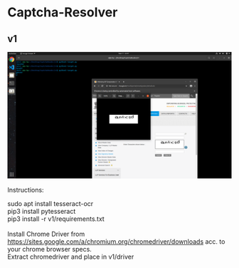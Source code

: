 # Captcha-Resolver

v1
---------
<p><img src="Screenshot.png"></p>


Instructions:<br>

sudo apt install tesseract-ocr<br>
pip3 install pytesseract<br>
pip3 install -r v1/requirements.txt<br>
<br>
Install Chrome Driver from https://sites.google.com/a/chromium.org/chromedriver/downloads acc. to your chrome browser specs.<br>
Extract chromedriver and place in v1/driver<br>

